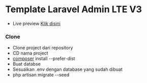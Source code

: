 # Template Laravel Admin LTE V3 #
- Live preview <a href="https://adminlte.io/themes/v3/" target="_blank"> Klik disini </a>

### Clone ###
* Clone project dari repository
* CD nama project
* [composer](https://composer.org) install --prefer-dist
* Buat databse
* Sesuaikan .env dengan database yang sudah dibuat
* php artisan migrate --seed
